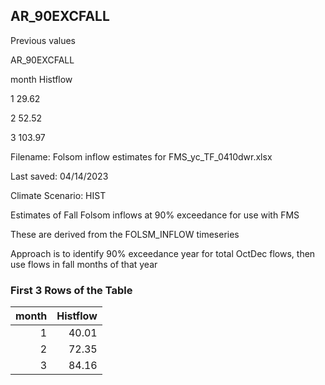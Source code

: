 ## AR_90EXCFALL
Previous values

AR_90EXCFALL

month	Histflow

1	29.62

2	52.52

3	103.97



Filename:	Folsom inflow estimates for FMS_yc_TF_0410dwr.xlsx

Last saved:		04/14/2023

Climate Scenario:		HIST



Estimates of Fall Folsom inflows at 90% exceedance for use with FMS

These are derived from the FOLSM_INFLOW timeseries

Approach is to identify 90% exceedance year for total OctDec flows, then use flows in fall months of that year



### First 3 Rows of the Table
|   month |   Histflow |
|--------:|-----------:|
|       1 |      40.01 |
|       2 |      72.35 |
|       3 |      84.16 |